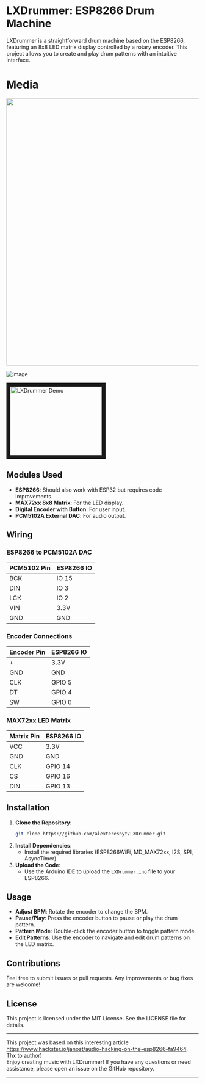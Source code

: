 # LXDrummer: ESP8266 Drum Machine

LXDrummer is a straightforward drum machine based on the ESP8266, featuring an 8x8 LED matrix display controlled by a rotary encoder. This project allows you to create and play drum patterns with an intuitive interface.

# Media
<img src="https://github.com/user-attachments/assets/6d6be5c8-64de-4f7e-9f76-eddc274dd17c" width=700px/>

![image](https://github.com/user-attachments/assets/cbc0b3d4-eed5-4a80-9fc3-b5856abf3cac)

<a href="http://www.youtube.com/watch?feature=player_embedded&v=fs34gqKAlCA
" target="_blank"><img src="http://img.youtube.com/vi/fs34gqKAlCA/0.jpg" 
alt="LXDrummer Demo" width="240" height="180" border="10" /></a>

## Modules Used

- **ESP8266**: Should also work with ESP32 but requires code improvements.
- **MAX72xx 8x8 Matrix**: For the LED display.
- **Digital Encoder with Button**: For user input.
- **PCM5102A External DAC**: For audio output.

## Wiring

### ESP8266 to PCM5102A DAC

| PCM5102 Pin | ESP8266 IO  |
|-------------|-------------|
| BCK         | IO 15       |
| DIN         | IO 3        |
| LCK         | IO 2        |
| VIN         | 3.3V        |
| GND         | GND         |

### Encoder Connections

| Encoder Pin | ESP8266 IO       |
|-------------|-----------------|
| +           |            3.3V |
| GND         |            GND  |
| CLK         | GPIO 5          |
| DT          | GPIO 4          |
| SW          | GPIO 0          |

### MAX72xx LED Matrix

| Matrix Pin  | ESP8266 IO      |
|-------------|-----------------|
| VCC         | 3.3V |
| GND         | GND  |
| CLK         | GPIO 14         |
| CS          | GPIO 16         |
| DIN         | GPIO 13         |

## Installation

1. **Clone the Repository**: 
   ```bash
   git clone https://github.com/alextereshyt/LXDrummer.git
   ```
2. **Install Dependencies**:
   - Install the required libraries (ESP8266WiFi, MD_MAX72xx, I2S, SPI, AsyncTimer).
3. **Upload the Code**:
   - Use the Arduino IDE to upload the `LXDrummer.ino` file to your ESP8266.

## Usage

- **Adjust BPM**: Rotate the encoder to change the BPM.
- **Pause/Play**: Press the encoder button to pause or play the drum pattern.
- **Pattern Mode**: Double-click the encoder button to toggle pattern mode.
- **Edit Patterns**: Use the encoder to navigate and edit drum patterns on the LED matrix.

## Contributions

Feel free to submit issues or pull requests. Any improvements or bug fixes are welcome!

## License

This project is licensed under the MIT License. See the LICENSE file for details.

---

This project was based on this interesting article https://www.hackster.io/janost/audio-hacking-on-the-esp8266-fa9464. Thx to author)<br>
Enjoy creating music with LXDrummer! If you have any questions or need assistance, please open an issue on the GitHub repository.

---
